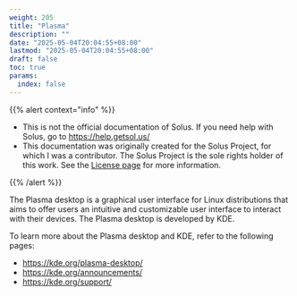 ```yaml
---
weight: 205
title: "Plasma"
description: ""
date: "2025-05-04T20:04:55+08:00"
lastmod: "2025-05-04T20:04:55+08:00"
draft: false
toc: true
params:
  index: false
---
```


{{% alert context="info" %}}

- This is not the official documentation of Solus. If you need help with Solus, go to https://help.getsol.us/
- This documentation was originally created for the Solus Project, for which I was a contributor. The Solus Project is the sole rights holder of this work. See the [License page](/docs/license) for more information.

{{% /alert %}}

The Plasma desktop is a graphical user interface for Linux distributions that aims to offer users an intuitive and customizable user interface to interact with their devices. The Plasma desktop is developed by KDE.

To learn more about the Plasma desktop and KDE, refer to the following pages:

* https://kde.org/plasma-desktop/
* https://kde.org/announcements/
* https://kde.org/support/